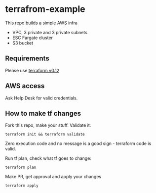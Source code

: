 # terrafrom-example

This repo builds a simple AWS infra
- VPC, 3 private and 3 private subnets
- ESC Fargate cluster
- S3 bucket

## Requirements
Please use [terraform v0.12](https://www.terraform.io/downloads.html)


## AWS access
Ask Help Desk for valid credentials.

## How to make tf changes
Fork this repo, make your stuff. Validate it:

`terraform init && terraform validate`

Zero execution code and no message is a good sign - terraform code is valid.

Run tf plan, check what tf goes to change:

`terraform plan`

Make PR, get approval and apply your changes

`terraform apply`
